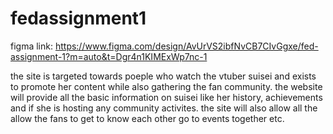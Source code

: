 # fedassignment1

figma link: https://www.figma.com/design/AvUrVS2ibfNvCB7CIvGgxe/fed-assignment-1?m=auto&t=Dgr4n1KIMExWp7nc-1


the site is targeted towards poeple who watch the vtuber suisei and exists to promote her content while also gathering the fan community.
the website will provide all the basic information on suisei like her history, achievements and if she is hosting any community activites. 
the site will also allow all the allow the fans to get to know each other go to events together etc.


